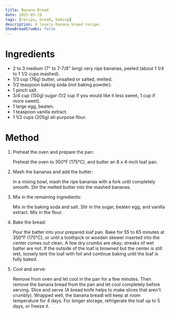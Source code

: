 ```yaml
---
title: Banana Bread
date: 2025-05-19
tags: [recipe, bread, baking]
description: A lovely banana bread recipe.
ShowBreadCrumbs: false
---
```


# Ingredients

- 2 to 3 medium (7" to 7-7/8" long) very ripe bananas, peeled (about 1 1/4 to 1 1/2 cups mashed).
- 1/3 cup (76g) butter, unsalted or salted, melted.
- 1/2 teaspoon baking soda (not baking powder).
- 1 pinch salt.
- 3/4 cup (150g) sugar (1/2 cup if you would like it less sweet, 1 cup if more sweet).
- 1 large egg, beaten.
- 1 teaspoon vanilla extract.
- 1 1/2 cups (205g) all-purpose flour.

# Method

1. Preheat the oven and prepare the pan:

    Preheat the oven to 350°F (175°C), and butter an 8 x 4-inch loaf pan.
    
2. Mash the bananas and add the butter:

    In a mixing bowl, mash the ripe bananas with a fork until completely smooth.
    Stir the melted butter into the mashed bananas.
    
3. Mix in the remaining ingredients:

    Mix in the baking soda and salt.
    Stir in the sugar, beaten egg, and vanilla extract.
    Mix in the flour.
    
4. Bake the bread:

    Pour the batter into your prepared loaf pan.
    Bake for 55 to 65 minutes at 350°F (175°C), or until a toothpick or wooden skewer inserted into the center comes out clean.
    A few dry crumbs are okay; streaks of wet batter are not.
    If the outside of the loaf is browned but the center is still wet, loosely tent the loaf with foil and continue baking until the loaf is fully baked.
    
5. Cool and serve:

    Remove from oven and let cool in the pan for a few minutes.
    Then remove the banana bread from the pan and let cool completely before serving. 
    Slice and serve (A bread knife helps to make slices that aren't crumbly). 
    Wrapped well, the banana breadl will keep at room temperature for 4 days. 
    For longer storage, refrigerate the loaf up to 5 days, or freeze it.
